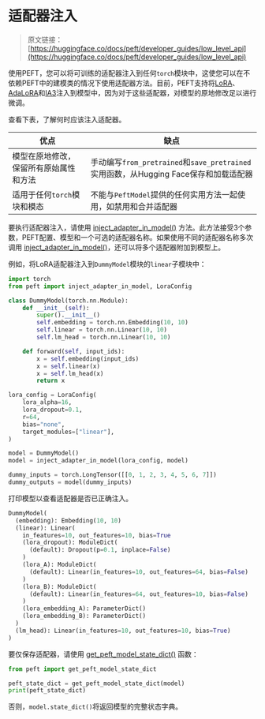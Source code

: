 # 适配器注入

> 原文链接：[https://huggingface.co/docs/peft/developer_guides/low_level_api](https://huggingface.co/docs/peft/developer_guides/low_level_api)

使用PEFT，您可以将可训练的适配器注入到任何`torch`模块中，这使您可以在不依赖PEFT中的建模类的情况下使用适配器方法。目前，PEFT支持将[LoRA](../conceptual_guides/adapter#low-rank-adaptation-lora)、[AdaLoRA](../conceptual_guides/adapter#adaptive-low-rank-adaptation-adalora)和[IA3](../conceptual_guides/ia3)注入到模型中，因为对于这些适配器，对模型的原地修改足以进行微调。

查看下表，了解何时应该注入适配器。

| 优点 | 缺点 |
| --- | --- |
| 模型在原地修改，保留所有原始属性和方法 | 手动编写`from_pretrained`和`save_pretrained`实用函数，从Hugging Face保存和加载适配器 |
| 适用于任何`torch`模块和模态 | 不能与`PeftModel`提供的任何实用方法一起使用，如禁用和合并适配器 |

要执行适配器注入，请使用 [inject_adapter_in_model()](/docs/peft/v0.8.2/en/package_reference/peft_model#peft.inject_adapter_in_model) 方法。此方法接受3个参数，PEFT配置、模型和一个可选的适配器名称。如果使用不同的适配器名称多次调用 [inject_adapter_in_model()](/docs/peft/v0.8.2/en/package_reference/peft_model#peft.inject_adapter_in_model)，还可以将多个适配器附加到模型上。

例如，将LoRA适配器注入到`DummyModel`模块的`linear`子模块中：

```py
import torch
from peft import inject_adapter_in_model, LoraConfig

class DummyModel(torch.nn.Module):
    def __init__(self):
        super().__init__()
        self.embedding = torch.nn.Embedding(10, 10)
        self.linear = torch.nn.Linear(10, 10)
        self.lm_head = torch.nn.Linear(10, 10)

    def forward(self, input_ids):
        x = self.embedding(input_ids)
        x = self.linear(x)
        x = self.lm_head(x)
        return x

lora_config = LoraConfig(
    lora_alpha=16,
    lora_dropout=0.1,
    r=64,
    bias="none",
    target_modules=["linear"],
)

model = DummyModel()
model = inject_adapter_in_model(lora_config, model)

dummy_inputs = torch.LongTensor([[0, 1, 2, 3, 4, 5, 6, 7]])
dummy_outputs = model(dummy_inputs)
```

打印模型以查看适配器是否已正确注入。

```py
DummyModel(
  (embedding): Embedding(10, 10)
  (linear): Linear(
    in_features=10, out_features=10, bias=True
    (lora_dropout): ModuleDict(
      (default): Dropout(p=0.1, inplace=False)
    )
    (lora_A): ModuleDict(
      (default): Linear(in_features=10, out_features=64, bias=False)
    )
    (lora_B): ModuleDict(
      (default): Linear(in_features=64, out_features=10, bias=False)
    )
    (lora_embedding_A): ParameterDict()
    (lora_embedding_B): ParameterDict()
  )
  (lm_head): Linear(in_features=10, out_features=10, bias=True)
)
```

要仅保存适配器，请使用 [get_peft_model_state_dict()](/docs/peft/v0.8.2/en/package_reference/peft_model#peft.get_peft_model_state_dict) 函数：

```py
from peft import get_peft_model_state_dict

peft_state_dict = get_peft_model_state_dict(model)
print(peft_state_dict)
```

否则，`model.state_dict()`将返回模型的完整状态字典。
